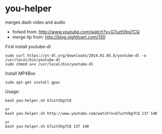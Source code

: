 you-helper
==========

merges dash video and audio


* forked from: http://www.youtube.com/watch?v=G7uztVbg7CQ
* merge tip from: http://blog.nightlyart.com/130


First install youtube-dl

    sudo curl https://yt-dl.org/downloads/2014.01.05.6/youtube-dl -o /usr/local/bin/youtube-dl
    sudo chmod a+x /usr/local/bin/youtube-dl

Install MP4Box
    
    sudo apt-get install gpac

Usage:
    
    bash you-helper.sh G7uztVbg7CQ
    
    or
    bash you-helper.sh http://www.youtube.com/watch?v=G7uztVbg7CQ 137 140
    
    or
    bash you-helper.sh G7uztVbg7CQ 137 140
